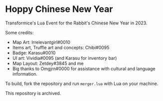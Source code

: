 # Hoppy Chinese New Year
Transformice's Lua Event for the Rabbit's Chinese New Year in 2023.

Some credits:
- Map Art: Irrelevantgirl#0010
- Items art, Truffle art and concepts: Chibi#0095
- Badge: Karasu#0010
- UI art: Vividia#0095 (and Karasu for inventory bar)
- Map Layout: Zetdey#3845 and me
- Big thanks to Omgjrn#0000 for assistance with cultural and language information.

To build, fork the repository and run `merger.lua` with Lua on your machine.

This repository is archived.
